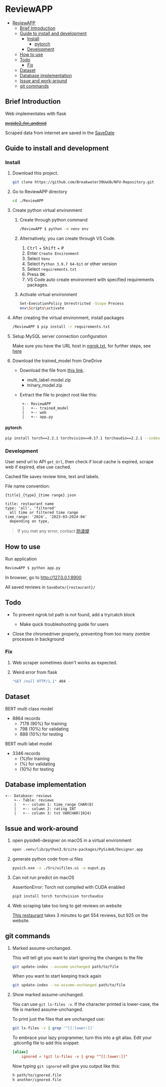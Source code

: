 # ReviewAPP

- [ReviewAPP](#reviewapp)
  - [Brief Introduction](#brief-introduction)
  - [Guide to install and development](#guide-to-install-and-development)
    - [Install](#install)
      - [pytorch](#pytorch)
    - [Development](#development)
  - [How to use](#how-to-use)
  - [Todo](#todo)
    - [Fix](#fix)
  - [Dataset](#dataset)
  - [Database implementation](#database-implementation)
  - [Issue and work-around](#issue-and-work-around)
  - [git commands](#git-commands)

## Brief Introduction

Web implementates with flask

~~[pyside2_for_android][]~~

Scraped data from internet are saved in the [SaveDate](./SaveData/)

## Guide to install and development

### Install

1. Download this project.

    ```bash
    git clone https://github.com/Breakwater39UwUb/NFU-Repository.git
    ```

2. Go to ReviewAPP directory

    ```bash
    cd ./ReviewAPP
    ```

3. Create python virtual environment

    1. Create through python command

        ```bash
        /ReviewAPP $ python -m venv env
        ```

    2. Alternatively, you can create through VS Code.
       1. <kbd>Ctrl</kbd> + <kbd>Shift</kbd> + <kbd>P</kbd>
       2. Enter `Create Environment`
       3. Select `Venv`
       4. Select `Python 3.9.7 64-bit` or other version
       5. Select `requirements.txt`
       6. Press <kbd>OK</kbd>
       7. VS Code auto create environment with specified requirements packages.
    3. Activate virtual environment

       ```bash
       Set-ExecutionPolicy Unrestricted -Scope Process
       env\Scripts\activate
       ```

4. After creating the virtual environment, install packages

    ```bash
    /ReviewAPP $ pip install -r requirements.txt
    ```

5. Setup MySQL server connection configuration

    Make sure you have the URL host in [ngrok.txt](./ngrok.txt),
    for further steps, see [here][ref_sql]

6. Download the trained_model from OneDrive

   - Download the file from [this link][trained_model].
     - multi_label-model.zip
     - trinary_model.zip
   - Extract the file to project root like this:

       ```text
        +-- ReviewAPP
        |   +-- trained_model
        |   +-- web
        |   +-- app.py
       ```

#### pytorch

```bash
pip install torch==2.2.1 torchvision==0.17.1 torchaudio==2.2.1 --index-url https://download.pytorch.org/whl/cu118
```

### Development

User send url to API `get_Url`,
then check if local cache is expired,
scrape web if expired, else use cached.

Cached file saves review time, text and labels.

File name convention:

```text
{title}_{type}_{time range}.json

title: restaurant name
type: 'all', 'filtered'
  all time or filtered time range
time_range: '2024', '2023-03~2024-04'
  depending on type, 
```

> If you met any error, contact [防波堤](mailto:41043152@gm.nfu.edu.tw)

## How to use

Run application

```bash
ReviewAPP $ python app.py
```

In browser, go to <http://127.0.0.1:8900>

All saved reviews in `SaveDate/{restaurant}/`

## Todo

- To prevent ngrok.txt path is not found, add a try/catch block
  - Make quick troubleshooting guide for users

- Close the chromedriver properly, preventing from too many zombie processes in background

### Fix

1. Web scraper sometimes doen't works as expected.
2. Weird error from flask

    ```bash
    "GET /null HTTP/1.1" 404 -
    ```

## Dataset

BERT multi class model

- 8864 records
  - 7178 (90%) for training
  - 798 (10%) for validating
  - 888 (10%) for testing

BERT multi label model

- 3346 records
  - (%)for training
  - (%) for validating
  - (10%) for testing

## Database implementation

```text
+-- Database: reviews
    +-- Table: reviews
    |   +-- column 1: time_range CHAR(8)
    |   +-- column 2: rating INT
    |   +-- column 3: txt VARCHAR(1024)
```

## Issue and work-around

1. open pyside6-designer on macOS in a virtual environment

    ```bash
    open .venv/lib/python3.9/site-packages/PySide6/Designer.app 
    ```

2. generate python code from ui files

    ```bash
    pyuic5.exe -x ./Src/uifiles.ui -o ouput.py
    ```

3. Can not run predict on macOS

    AssertionError: Torch not compiled with CUDA enabled

    ```bash
    pip3 install torch torchvision torchaudio
    ```

4. Web scraping take too long to get reviews on website

    [This restaurant][restaurant_url1] takes 3 minutes to get 554 reviews, but 925 on the website.

## git commands

1. Marked assume-unchanged.

    This will tell git you want to start ignoring the changes to the file

    ```bash
    git update-index --assume-unchanged path/to/file
    ```

    When you want to start keeping track again

    ```bash
    git update-index --no-assume-unchanged path/to/file
    ```

1. Show marked assume-unchanged.

    You can use `git ls-files -v`. If the character printed is lower-case, the file is marked assume-unchanged.

    To print just the files that are unchanged use:

    ```bash
    git ls-files -v | grep '^[[:lower:]]'
    ```

    To embrace your lazy programmer, turn this into a git alias. Edit your .gitconfig file to add this snippet:

    ```conf
    [alias]
        ignored = !git ls-files -v | grep "^[[:lower:]]"
    ```

    Now typing `git ignored` will give you output like this:

    ```bash
    h path/to/ignored.file
    h another/ignored.file
    ```

[pyside2_for_android]: https://stackoverflow.com/questions/70907303/pyside2-for-android-development "Android Development"
[trained_model]: https://nfuedu-my.sharepoint.com/personal/41043152_nfu_edu_tw/_layouts/15/onedrive.aspx?id=%2Fpersonal%2F41043152%5Fnfu%5Fedu%5Ftw%2FDocuments%2FSchool%5Fproject%5F113 "Model link"
[restaurant_url1]: https://www.google.com/maps/place/%E7%95%B0%E4%BA%BA%E9%A4%A8+%E6%9D%B1%E8%8B%B1%E5%BA%97/@24.14262,120.7056438,20z/data=!4m6!3m5!1s0x34693dc4fc54b2bd:0xb150f911a4f6a718!8m2!3d24.14262!4d120.7062393!16s%2Fg%2F11j5npjg01?entry=ttu "Link for web scraping"
[ref_sql]: ./guide%20to%20test%20CloudSQL.md#set_ngrok_host "Reference on other Markdown"
